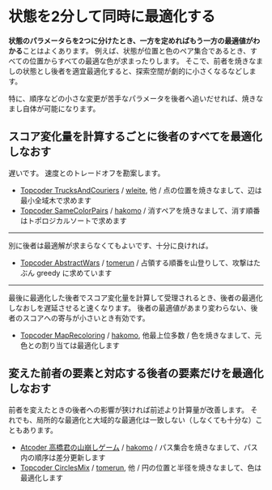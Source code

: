 
# 状態を2分して同時に最適化する

**状態のパラメータらを2つに分けたとき、一方を定めればもう一方の最適値がわかる**ことはよくあります。
例えば、状態が位置と色のペア集合であるとき、すべての位置からすべての最適な色が求まったりします。
そこで、前者を焼きなましの状態とし後者を適宜最適化すると、探索空間が劇的に小さくなるなどします。

特に、順序などの小さな変更が苦手なパラメータを後者へ追いだせれば、焼きなまし自体が可能になります。

## スコア変化量を計算するごとに後者のすべてを最適化しなおす

遅いです。
速度とのトレードオフを勘案します。

- [Topcoder TrucksAndCouriers](https://community.topcoder.com/longcontest/?module=ViewProblemStatement&rd=17264&pm=15082)
    / [wleite](https://community.topcoder.com/longcontest/?module=ViewProblemSolution&pm=15082&rd=17264&cr=7213681&subnum=14), 他
    / 点の位置を焼きなまして、辺は最小全域木で求めます
- [Topcoder SameColorPairs](https://community.topcoder.com/longcontest/?module=ViewProblemStatement&rd=17143&pm=14889)
    / [hakomo](https://community.topcoder.com/longcontest/?module=ViewProblemSolution&pm=14889&rd=17143&cr=22924522&subnum=5)
    / 消すペアを焼きなまして、消す順番はトポロジカルソートで求めます

---

別に後者は最適解が求まらなくてもよいです、十分に良ければ。

- [Topcoder AbstractWars](https://community.topcoder.com/longcontest/?module=ViewProblemStatement&rd=16928&pm=14599)
    / [tomerun](https://community.topcoder.com/longcontest/?module=ViewProblemSolution&pm=14599&rd=16928&cr=22744421&subnum=4)
    / 占領する順番を山登りして、攻撃はたぶん greedy に求めています

---

最後に最適化した後者でスコア変化量を計算して受理されるとき、後者の最適化しなおしを遅延させると速くなります。
後者の最適値があまり変わらない、後者のスコアへの寄与が小さいとき有効です。

- [Topcoder MapRecoloring](https://community.topcoder.com/longcontest/?module=ViewProblemStatement&rd=17149&pm=14893)
    / [hakomo](https://community.topcoder.com/longcontest/?module=ViewProblemSolution&pm=14893&rd=17149&cr=22924522&subnum=2), 他最上位多数
    / 色を焼きなまして、元色との割り当ては最適化します

## 変えた前者の要素と対応する後者の要素だけを最適化しなおす

前者を変えたときの後者への影響が狭ければ前述より計算量が改善します。
それでも、局所的な最適化と大域的な最適化は一致しない（しなくても十分な）こともあります。

- [Atcoder 高橋君の山崩しゲーム](https://chokudai001.contest.atcoder.jp/tasks/chokudai_001_a)
    / [hakomo](https://chokudai001.contest.atcoder.jp/submissions/1051195)
    / パス集合を焼きなまして、パス内の順序は差分更新します
- [Topcoder CirclesMix](https://community.topcoder.com/longcontest/?module=ViewProblemStatement&rd=16959&pm=14722)
    / [tomerun](https://community.topcoder.com/longcontest/?module=ViewProblemSolution&pm=14722&rd=16959&cr=22744421&subnum=1), 他
    / 円の位置と半径を焼きなまして、色は最適化します

